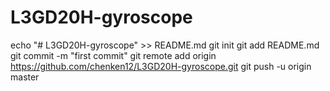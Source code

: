 # L3GD20H-gyroscope
echo "# L3GD20H-gyroscope" >> README.md
git init
git add README.md
git commit -m "first commit"
git remote add origin https://github.com/chenken12/L3GD20H-gyroscope.git
git push -u origin master
